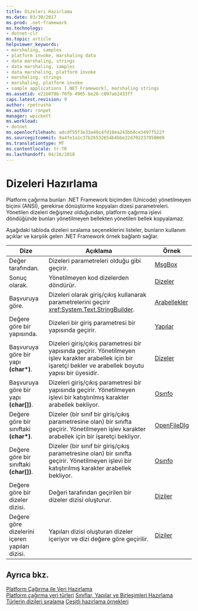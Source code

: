 ```yaml
---
title: Dizeleri Hazırlama
ms.date: 03/30/2017
ms.prod: .net-framework
ms.technology:
- dotnet-clr
ms.topic: article
helpviewer_keywords:
- marshaling, samples
- platform invoke, marshaling data
- data marshaling, strings
- data marshaling, samples
- data marshaling, platform invoke
- marshaling. strings
- marshaling, platform invoke
- sample applications [.NET Framework], marshaling strings
ms.assetid: e21b078b-70fb-4905-be26-c097ab2433ff
caps.latest.revision: 9
author: rpetrusha
ms.author: ronpet
manager: wpickett
ms.workload:
- dotnet
ms.openlocfilehash: adcdf55f3e33a48c4fd10ea243bb0ce3497f522f
ms.sourcegitcommit: 9a4fe1a1c37b26532654b4bbe22d702237950009
ms.translationtype: MT
ms.contentlocale: tr-TR
ms.lasthandoff: 04/16/2018
---
```

# <a name="marshaling-strings"></a>Dizeleri Hazırlama
Platform çağırma bunları .NET Framework biçimden (Unicode) yönetilmeyen biçimi (ANSI), gerekirse dönüştürme kopyaları dizesi parametreleri. Yönetilen dizeleri değişmez olduğundan, platform çağırma işlevi döndüğünde bunları yönetilmeyen bellekten yönetilen bellek kopyalamaz.  
  
 Aşağıdaki tabloda dizeleri sıralama seçeneklerini listeler, bunların kullanım açıklar ve karşılık gelen .NET Framework örnek bağlantı sağlar.  
  
|Dize|Açıklama|Örnek|  
|------------|-----------------|------------|  
|Değer tarafından.|Dizeleri parametreleri olduğu gibi geçirir.|[MsgBox](msgbox-sample.md)|  
|Sonuç olarak.|Yönetilmeyen kod dizelerden döndürür.|[Dizeler](https://msdn.microsoft.com/library/be9e82a3-dc95-4aaa-9396-61b66e467e02(v=vs.100))|  
|Başvuruya göre.|Dizeleri olarak giriş/çıkış kullanarak parametrelerini geçirir <xref:System.Text.StringBuilder>.|[Arabellekler](https://msdn.microsoft.com/library/e30d36e8-d7c4-4936-916a-8fdbe4d9ffd5(v=vs.100))|  
|Değere göre bir yapısında.|Dizeleri bir giriş parametresi bir yapısında geçirir.|[Yapılar](https://msdn.microsoft.com/library/96a62265-dcf9-4608-bc0a-1f762ab9f48e(v=vs.100))|  
|Başvuruya göre bir yapı **(char\*)**.|Dizeleri giriş/çıkış parametresi bir yapısında geçirir. Yönetilmeyen işlev karakter arabellek için bir işaretçi bekler ve arabellek boyutu yapısı bir üyesidir.|[Dizeler](https://msdn.microsoft.com/library/be9e82a3-dc95-4aaa-9396-61b66e467e02(v=vs.100))|  
|Başvuruya göre bir yapı **(char[])**.|Dizeleri giriş/çıkış parametresi bir yapısında geçirir. Yönetilmeyen işlevi bir katıştırılmış karakter arabellek bekliyor.|[Osınfo](https://msdn.microsoft.com/library/69d89067-507b-41fe-859d-30bf3ff29455(v=vs.100))|  
|Değere göre bir sınıftaki **(char\*)**.|Dizeler (bir sınıf bir giriş/çıkış parametresine olan) bir sınıfta geçirir. Yönetilmeyen işlev karakter arabellek için bir işaretçi bekliyor.|[OpenFileDlg](https://msdn.microsoft.com/library/b7dea792-cb92-4baf-ac7b-6a24803e6c75(v=vs.100))|  
|Değere göre bir sınıftaki **(char[])**.|Dizeler (bir sınıf bir giriş/çıkış parametresine olan) bir sınıfta geçirir. Yönetilmeyen işlevi bir katıştırılmış karakter arabellek bekliyor.|[Osınfo](https://msdn.microsoft.com/library/69d89067-507b-41fe-859d-30bf3ff29455(v=vs.100))|  
|Değere göre bir dizeler dizisi.|Değeri tarafından geçirilen bir dizeler dizisi oluşturur.|[Diziler](marshaling-different-types-of-arrays.md)|  
|Değere göre dizelerini içeren yapıları dizisi.|Yapıları dizisi oluşturan dizeler içeriyor ve dizi değere göre geçirilir.|[Diziler](marshaling-different-types-of-arrays.md)|  
  
## <a name="see-also"></a>Ayrıca bkz.  
 [Platform Çağırma ile Veri Hazırlama](marshaling-data-with-platform-invoke.md)  
 [Platform çağırma veri türleri](https://msdn.microsoft.com/library/16014d9f-d6bd-481e-83f0-df11377c550f(v=vs.100))  
 [Sınıflar, Yapılar ve Birleşimleri Hazırlama](marshaling-classes-structures-and-unions.md)  
 [Türlerin dizileri sıralama](https://msdn.microsoft.com/library/049b1c1b-228f-4445-88ec-91bc7fd4b1e8(v=vs.100))  
 [Çeşitli hazırlama örnekleri](https://msdn.microsoft.com/library/a915c948-54e9-4d0f-a525-95a77fd8ed70(v=vs.100))
